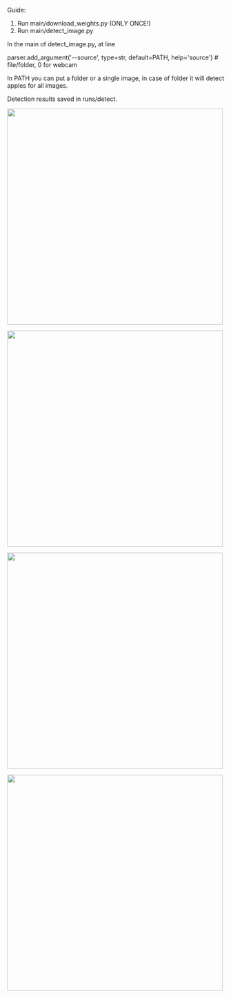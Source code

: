 Guide:
1. Run main/download_weights.py (ONLY ONCE!)
2. Run main/detect_image.py

In the main of detect_image.py, at line

parser.add_argument('--source', type=str, default=PATH, help='source')  # file/folder, 0 for webcam

In PATH you can put a folder or a single image, in case of folder it will detect apples for all images.

Detection results saved in runs/detect.


<img src="https://github.com/alicema-creator/Python-Yolov5-Detection-and-recognition-of-apple-fruit/blob/main/screenshot/1.png" width="500"></a>


<img src="https://github.com/alicema-creator/Python-Yolov5-Detection-and-recognition-of-apple-fruit/blob/main/screenshot/2.png" width="500"></a>


<img src="https://github.com/alicema-creator/Python-Yolov5-Detection-and-recognition-of-apple-fruit/blob/main/screenshot/3.png" width="500"></a>


<img src="https://github.com/alicema-creator/Python-Yolov5-Detection-and-recognition-of-apple-fruit/blob/main/screenshot/4.jpg" width="500"></a>
